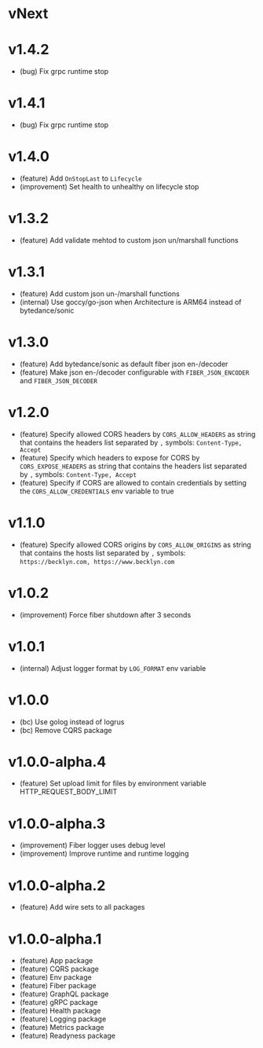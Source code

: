 # vNext

# v1.4.2

-   (bug) Fix grpc runtime stop

# v1.4.1

-   (bug) Fix grpc runtime stop

# v1.4.0

-   (feature) Add `OnStopLast` to `Lifecycle`
-   (improvement) Set health to unhealthy on lifecycle stop

# v1.3.2

-   (feature) Add validate mehtod to custom json un/marshall functions

# v1.3.1

-   (feature) Add custom json un-/marshall functions
-   (internal) Use goccy/go-json when Architecture is ARM64 instead of bytedance/sonic

# v1.3.0

-   (feature) Add bytedance/sonic as default fiber json en-/decoder
-   (feature) Make json en-/decoder configurable with `FIBER_JSON_ENCODER` and `FIBER_JSON_DECODER`

# v1.2.0

-   (feature) Specify allowed CORS headers by `CORS_ALLOW_HEADERS` as string that contains the headers list separated by `,` symbols: `Content-Type, Accept`
-   (feature) Specify which headers to expose for CORS by `CORS_EXPOSE_HEADERS` as string that contains the headers list separated by `,` symbols: `Content-Type, Accept`
-   (feature) Specify if CORS are allowed to contain credentials by setting the `CORS_ALLOW_CREDENTIALS` env variable to true

# v1.1.0

-   (feature) Specify allowed CORS origins by `CORS_ALLOW_ORIGINS` as string that contains the hosts list separated by `,` symbols: `https://becklyn.com, https://www.becklyn.com`

# v1.0.2

-   (improvement) Force fiber shutdown after 3 seconds

# v1.0.1

-   (internal) Adjust logger format by `LOG_FORMAT` env variable

# v1.0.0

-   (bc) Use golog instead of logrus
-   (bc) Remove CQRS package

# v1.0.0-alpha.4

-   (feature) Set upload limit for files by environment variable HTTP_REQUEST_BODY_LIMIT

# v1.0.0-alpha.3

-   (improvement) Fiber logger uses debug level
-   (improvement) Improve runtime and runtime logging

# v1.0.0-alpha.2

-   (feature) Add wire sets to all packages

# v1.0.0-alpha.1

-   (feature) App package
-   (feature) CQRS package
-   (feature) Env package
-   (feature) Fiber package
-   (feature) GraphQL package
-   (feature) gRPC package
-   (feature) Health package
-   (feature) Logging package
-   (feature) Metrics package
-   (feature) Readyness package
